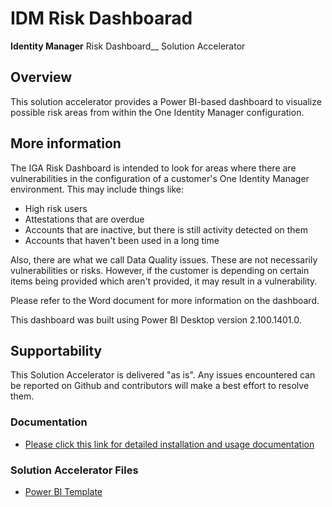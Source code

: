 # IDM Risk Dashboarad
__Identity Manager__ Risk Dashboard__ Solution Accelerator

## Overview
This solution accelerator provides a Power BI-based dashboard to visualize possible risk areas from within the One Identity Manager configuration.

## More information
The IGA Risk Dashboard is intended to look for areas where there are vulnerabilities in the configuration of a customer's One Identity Manager environment.  This may include things like:
- High risk users
- Attestations that are overdue
- Accounts that are inactive, but there is still activity detected on them
- Accounts that haven't been used in a long time

Also, there are what we call Data Quality issues.  These are not necessarily vulnerabilities or risks.  However, if the customer is depending on certain items being provided which aren't provided, it may result in a vulnerability.

Please refer to the Word document for more information on the dashboard.

This dashboard was built using Power BI Desktop version 2.100.1401.0.

## Supportability
This Solution Accelerator is delivered "as is".  Any issues encountered can be reported on Github and contributors will make a best effort to resolve them.

### Documentation
- [Please click this link for detailed installation and usage documentation](https://github.com/OneIdentity/IdentityManager.IGARiskDashboard/raw/main/One%20Identity%20Manager%20Risk%20Dashboard%20Solution%20Accelerator.docx)

### Solution Accelerator Files
- [Power BI Template](https://github.com/OneIdentity/IdentityManager.IGARiskDashboard/raw/main/IGARisk.pbit)


